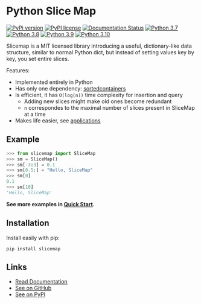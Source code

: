# Python Slice Map

[//]: # (To get badges go to https://shields.io/ and use https://pypi.org/pypi/slicemap/json as data url. Query fields using dot as the separator.)

[![PyPi version](https://img.shields.io/badge/dynamic/json?label=latest&query=info.version&url=https%3A%2F%2Fpypi.org%2Fpypi%2Fslicemap%2Fjson)](https://pypi.org/project/slicemap)
[![PyPI license](https://img.shields.io/badge/dynamic/json?label=license&query=info.license&url=https%3A%2F%2Fpypi.org%2Fpypi%2Fslicemap%2Fjson)](https://pypi.org/project/slicemap/)
[![Documentation Status](https://readthedocs.org/projects/slicemap/badge/?version=latest)](https://slicemap.readthedocs.io/en/latest/?badge=latest)
[![Python 3.7](https://github.com/gahaalt/slicemap/actions/workflows/python37.yaml/badge.svg)](https://github.com/gahaalt/slicemap/actions/workflows/python37.yaml)
[![Python 3.8](https://github.com/gahaalt/slicemap/actions/workflows/python38.yaml/badge.svg)](https://github.com/gahaalt/slicemap/actions/workflows/python38.yaml)
[![Python 3.9](https://github.com/gahaalt/slicemap/actions/workflows/python39.yaml/badge.svg)](https://github.com/gahaalt/slicemap/actions/workflows/python39.yaml)
[![Python 3.10](https://github.com/gahaalt/slicemap/actions/workflows/python310.yaml/badge.svg)](https://github.com/gahaalt/slicemap/actions/workflows/python310.yaml)

Slicemap is a MIT licensed library introducing a useful, dictionary-like data structure,
similar to normal Python dict, but instead of setting values key by key, you set entire slices.

Features:
* Implemented entirely in Python
* Has only one dependency: [sortedcontainers](https://grantjenks.com/docs/sortedcontainers/)
* Is efficient, it has ``O(log(n))`` time complexity for insertion and query
    * Adding new slices might make old ones become redundant
    * ``n`` correspondes to the maximal number of slices present in SliceMap at a time
* Makes life easier, see [applications](https://slicemap.readthedocs.io/en/latest/applications/)

## Example

```python
>>> from slicemap import SliceMap
>>> sm = SliceMap()
>>> sm[-3:3] = 0.1
>>> sm[6.5:] = "Hello, SliceMap"
>>> sm[0]
0.1
>>> sm[10]
'Hello, SliceMap'
```

**See more examples in [Quick Start](https://slicemap.readthedocs.io/en/latest/quick_start/).**


## Installation

Install easily with pip:

```
pip install slicemap
```

## Links

* [Read Documentation](https://slicemap.readthedocs.io/)
* [See on GitHub](https://github.com/gahaalt/slicemap/)
* [See on PyPI](https://pypi.org/project/slicemap/)
